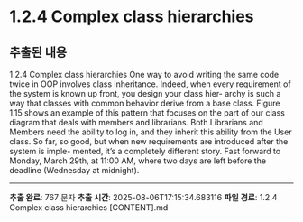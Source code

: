 # 1.2.4 Complex class hierarchies

## 추출된 내용

1.2.4 Complex class hierarchies
One way to avoid writing the same code twice in OOP involves class inheritance. Indeed,
when every requirement of the system is known up front, you design your class hier-
archy is such a way that classes with common behavior derive from a base class.
Figure 1.15 shows an example of this pattern that focuses on the part of our class
diagram that deals with members and librarians. Both Librarians and Members need
the ability to log in, and they inherit this ability from the User class.
So far, so good, but when new requirements are introduced after the system is imple-
mented, it’s a completely different story. Fast forward to Monday, March 29th, at 11:00 AM,
where two days are left before the deadline (Wednesday at midnight).

---

**추출 완료**: 767 문자
**추출 시간**: 2025-08-06T17:15:34.683116
**파일 경로**: 1.2.4 Complex class hierarchies [CONTENT].md
